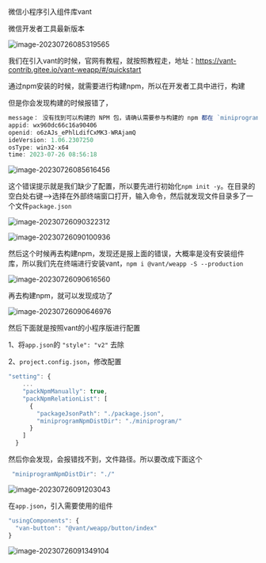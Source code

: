 微信小程序引入组件库vant

微信开发者工具最新版本

![image-20230726085319565](D:\LJY\code\dataNote20221010\img\image-20230726085319565.png)



我们在引入vant的时候，官网有教程，就按照教程走，地址：https://vant-contrib.gitee.io/vant-weapp/#/quickstart

通过npm安装的时候，就需要进行构建npm，所以在开发者工具中进行，构建

但是你会发现构建的时候报错了，

```js
message： 没有找到可以构建的 NPM 包，请确认需要参与构建的 npm 都在 `miniprogramRoot` 目录内，或配置 project.config.json 的 packNpmManually 和 packNpmRelationList 进行构建
appid: wx960dc66c16a90406
openid: o6zAJs_ePhlLdifCxMK3-WRAjamQ
ideVersion: 1.06.2307250
osType: win32-x64
time: 2023-07-26 08:56:18
```

![image-20230726085616456](D:\LJY\code\dataNote20221010\img\image-20230726085616456.png)

这个错误提示就是我们缺少了配置，所以要先进行初始化`npm init -y`。在目录的空白处右键-->选择在外部终端窗口打开，输入命令，然后就发现文件目录多了一个文件`package.json`

![image-20230726090322312](D:\LJY\code\dataNote20221010\img\image-20230726090322312.png)

![image-20230726090100936](D:\LJY\code\dataNote20221010\img\image-20230726090100936.png)

然后这个时候再去构建npm，发现还是报上面的错误，大概率是没有安装组件库，所以我们先在终端进行安装vant，`npm i @vant/weapp -S --production`

![image-20230726090616560](D:\LJY\code\dataNote20221010\img\image-20230726090616560.png)

再去构建npm，就可以发现成功了

![image-20230726090646976](D:\LJY\code\dataNote20221010\img\image-20230726090646976.png)

然后下面就是按照vant的小程序版进行配置

1、将`app.json`的 `"style": "v2"` 去除

2、`project.config.json`，修改配置

```js
"setting": {
    ...
    "packNpmManually": true,
    "packNpmRelationList": [
      {
        "packageJsonPath": "./package.json",
        "miniprogramNpmDistDir": "./miniprogram/"
      }
    ]
  }
```

然后你会发现，会报错找不到，文件路径。所以要改成下面这个

```js
 "miniprogramNpmDistDir": "./"
```

![image-20230726091203043](D:\LJY\code\dataNote20221010\img\image-20230726091203043.png)

在`app.json`，引入需要使用的组件

```js
"usingComponents": {
  "van-button": "@vant/weapp/button/index"
}
```

![image-20230726091349104](D:\LJY\code\dataNote20221010\img\image-20230726091349104.png)

